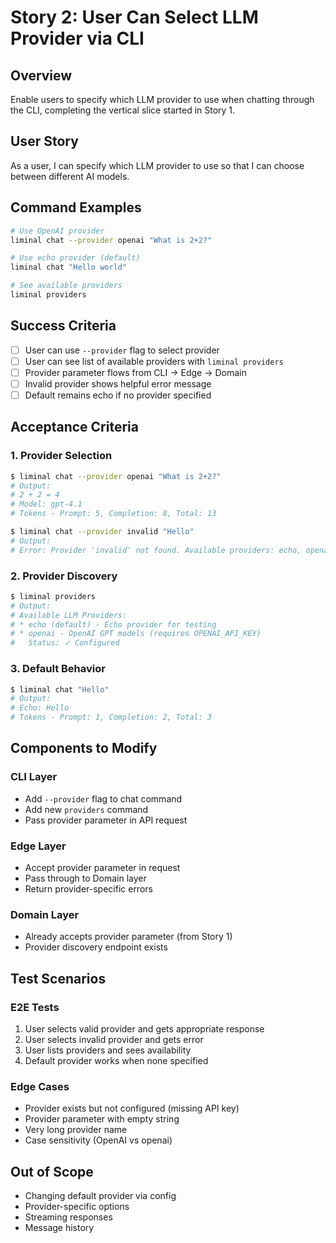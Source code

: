 # Story 2: User Can Select LLM Provider via CLI

## Overview
Enable users to specify which LLM provider to use when chatting through the CLI, completing the vertical slice started in Story 1.

## User Story
As a user, I can specify which LLM provider to use so that I can choose between different AI models.

## Command Examples
```bash
# Use OpenAI provider
liminal chat --provider openai "What is 2+2?"

# Use echo provider (default)
liminal chat "Hello world"

# See available providers
liminal providers
```

## Success Criteria
- [ ] User can use `--provider` flag to select provider
- [ ] User can see list of available providers with `liminal providers`
- [ ] Provider parameter flows from CLI → Edge → Domain
- [ ] Invalid provider shows helpful error message
- [ ] Default remains echo if no provider specified

## Acceptance Criteria

### 1. Provider Selection
```bash
$ liminal chat --provider openai "What is 2+2?"
# Output: 
# 2 + 2 = 4
# Model: gpt-4.1
# Tokens - Prompt: 5, Completion: 8, Total: 13

$ liminal chat --provider invalid "Hello"
# Output:
# Error: Provider 'invalid' not found. Available providers: echo, openai
```

### 2. Provider Discovery
```bash
$ liminal providers
# Output:
# Available LLM Providers:
# * echo (default) - Echo provider for testing
# * openai - OpenAI GPT models (requires OPENAI_API_KEY)
#   Status: ✓ Configured
```

### 3. Default Behavior
```bash
$ liminal chat "Hello"
# Output:
# Echo: Hello
# Tokens - Prompt: 1, Completion: 2, Total: 3
```

## Components to Modify

### CLI Layer
- Add `--provider` flag to chat command
- Add new `providers` command
- Pass provider parameter in API request

### Edge Layer  
- Accept provider parameter in request
- Pass through to Domain layer
- Return provider-specific errors

### Domain Layer
- Already accepts provider parameter (from Story 1)
- Provider discovery endpoint exists

## Test Scenarios

### E2E Tests
1. User selects valid provider and gets appropriate response
2. User selects invalid provider and gets error
3. User lists providers and sees availability
4. Default provider works when none specified

### Edge Cases
- Provider exists but not configured (missing API key)
- Provider parameter with empty string
- Very long provider name
- Case sensitivity (OpenAI vs openai)

## Out of Scope
- Changing default provider via config
- Provider-specific options
- Streaming responses
- Message history